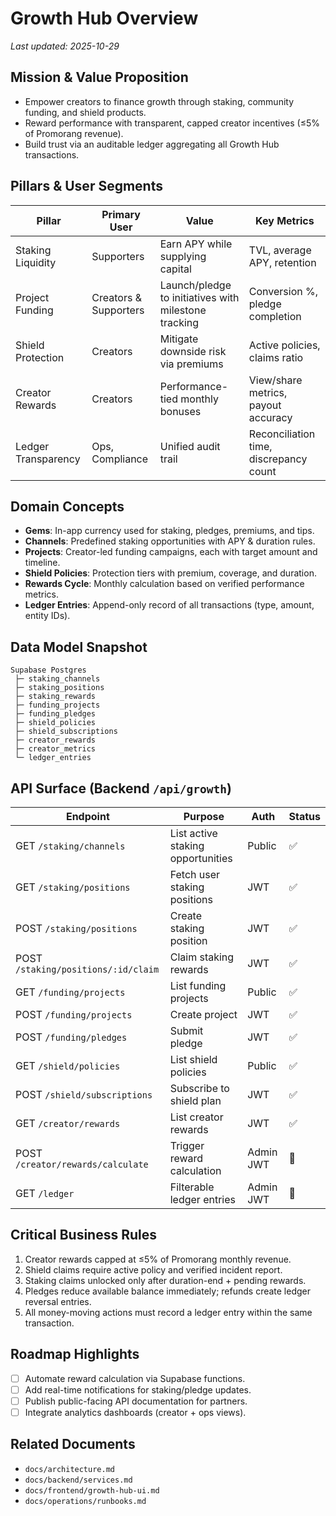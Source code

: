 # Growth Hub Overview

_Last updated: 2025-10-29_

## Mission & Value Proposition
- Empower creators to finance growth through staking, community funding, and shield products.
- Reward performance with transparent, capped creator incentives (≤5% of Promorang revenue).
- Build trust via an auditable ledger aggregating all Growth Hub transactions.

## Pillars & User Segments
| Pillar | Primary User | Value | Key Metrics |
|--------|--------------|-------|-------------|
| Staking Liquidity | Supporters | Earn APY while supplying capital | TVL, average APY, retention |
| Project Funding | Creators & Supporters | Launch/pledge to initiatives with milestone tracking | Conversion %, pledge completion |
| Shield Protection | Creators | Mitigate downside risk via premiums | Active policies, claims ratio |
| Creator Rewards | Creators | Performance-tied monthly bonuses | View/share metrics, payout accuracy |
| Ledger Transparency | Ops, Compliance | Unified audit trail | Reconciliation time, discrepancy count |

## Domain Concepts
- **Gems**: In-app currency used for staking, pledges, premiums, and tips.
- **Channels**: Predefined staking opportunities with APY & duration rules.
- **Projects**: Creator-led funding campaigns, each with target amount and timeline.
- **Shield Policies**: Protection tiers with premium, coverage, and duration.
- **Rewards Cycle**: Monthly calculation based on verified performance metrics.
- **Ledger Entries**: Append-only record of all transactions (type, amount, entity IDs).

## Data Model Snapshot
```
Supabase Postgres
 ├─ staking_channels
 ├─ staking_positions
 ├─ staking_rewards
 ├─ funding_projects
 ├─ funding_pledges
 ├─ shield_policies
 ├─ shield_subscriptions
 ├─ creator_rewards
 ├─ creator_metrics
 └─ ledger_entries
```

## API Surface (Backend `/api/growth`)
| Endpoint | Purpose | Auth | Status |
|----------|---------|------|--------|
| GET `/staking/channels` | List active staking opportunities | Public | ✅ |
| GET `/staking/positions` | Fetch user staking positions | JWT | ✅ |
| POST `/staking/positions` | Create staking position | JWT | ✅ |
| POST `/staking/positions/:id/claim` | Claim staking rewards | JWT | ✅ |
| GET `/funding/projects` | List funding projects | Public | ✅ |
| POST `/funding/projects` | Create project | JWT | ✅ |
| POST `/funding/pledges` | Submit pledge | JWT | ✅ |
| GET `/shield/policies` | List shield policies | Public | ✅ |
| POST `/shield/subscriptions` | Subscribe to shield plan | JWT | ✅ |
| GET `/creator/rewards` | List creator rewards | JWT | ✅ |
| POST `/creator/rewards/calculate` | Trigger reward calculation | Admin JWT | 🚧 |
| GET `/ledger` | Filterable ledger entries | Admin JWT | 🚧 |

## Critical Business Rules
1. Creator rewards capped at ≤5% of Promorang monthly revenue.
2. Shield claims require active policy and verified incident report.
3. Staking claims unlocked only after duration-end + pending rewards.
4. Pledges reduce available balance immediately; refunds create ledger reversal entries.
5. All money-moving actions must record a ledger entry within the same transaction.

## Roadmap Highlights
- [ ] Automate reward calculation via Supabase functions.
- [ ] Add real-time notifications for staking/pledge updates.
- [ ] Publish public-facing API documentation for partners.
- [ ] Integrate analytics dashboards (creator + ops views).

## Related Documents
- `docs/architecture.md`
- `docs/backend/services.md`
- `docs/frontend/growth-hub-ui.md`
- `docs/operations/runbooks.md`
